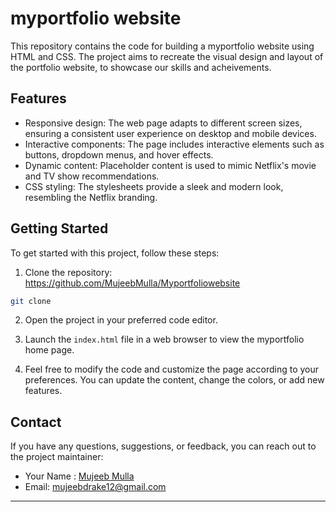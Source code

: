 # myportfolio website 

This repository contains the code for building a myportfolio website using HTML and CSS. The project aims to recreate the visual design and layout of the portfolio website, to showcase our skills and acheivements.


## Features

- Responsive design: The web page adapts to different screen sizes, ensuring a consistent user experience on desktop and mobile devices.
- Interactive components: The page includes interactive elements such as buttons, dropdown menus, and hover effects.
- Dynamic content: Placeholder content is used to mimic Netflix's movie and TV show recommendations.
- CSS styling: The stylesheets provide a sleek and modern look, resembling the Netflix branding.

## Getting Started

To get started with this project, follow these steps:

1. Clone the repository: https://github.com/MujeebMulla/Myportfoliowebsite

```bash
git clone 
```

2. Open the project in your preferred code editor.

3. Launch the `index.html` file in a web browser to view the myportfolio home page.

4. Feel free to modify the code and customize the page according to your preferences. You can update the content, change the colors, or add new features.

## Contact

If you have any questions, suggestions, or feedback, you can reach out to the project maintainer:

- Your Name : [Mujeeb Mulla]()
- Email: [mujeebdrake12@gmail.com](mailto:mujeebdrake12@gmail.com)

---

